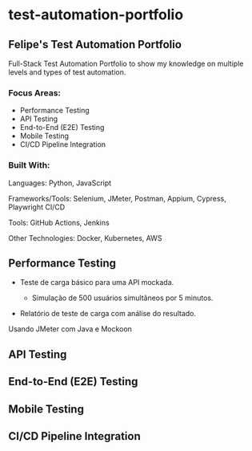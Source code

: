 # test-automation-portfolio
## Felipe's Test Automation Portfolio

Full-Stack Test Automation Portfolio to show my knowledge on multiple levels and types of test automation.

### Focus Areas:
* Performance Testing
* API Testing
* End-to-End (E2E) Testing
* Mobile Testing
* CI/CD Pipeline Integration

### Built With:
Languages: Python, JavaScript

Frameworks/Tools: Selenium, JMeter, Postman, Appium, Cypress, Playwright
CI/CD 

Tools: GitHub Actions, Jenkins

Other Technologies: Docker, Kubernetes, AWS

## Performance Testing

* Teste de carga básico para uma API mockada.
  * Simulação de 500 usuários simultâneos por 5 minutos.

* Relatório de teste de carga com análise do resultado.

Usando JMeter com Java e Mockoon

## API Testing


## End-to-End (E2E) Testing


## Mobile Testing


## CI/CD Pipeline Integration

